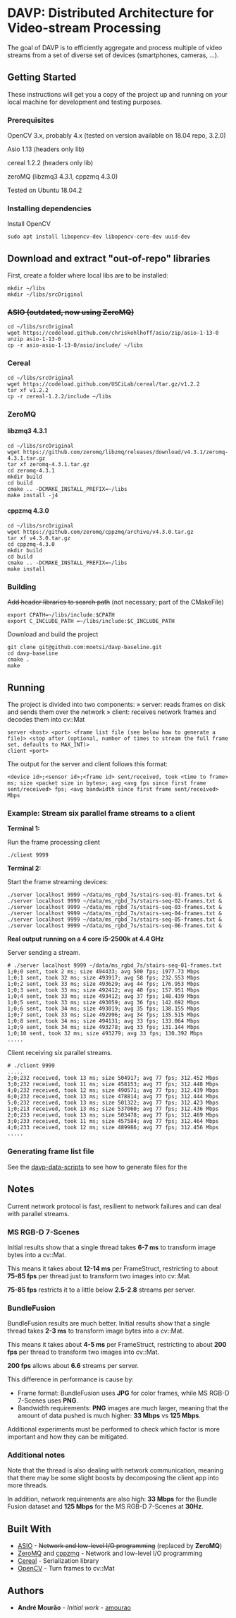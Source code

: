 # DAVP: Distributed Architecture for Video-stream Processing

The goal of DAVP is to efficiently aggregate and process multiple of video streams from a set of diverse set of devices (smartphones, cameras, ...).

## Getting Started

These instructions will get you a copy of the project up and running on your local machine for development and testing purposes.

### Prerequisites

OpenCV 3.x, probably 4.x (tested on version available on 18.04 repo, 3.2.0)

Asio 1.13 (headers only lib)

cereal 1.2.2 (headers only lib)

zeroMQ (libzmq3 4.3.1, cppzmq 4.3.0)

Tested on Ubuntu 18.04.2

### Installing dependencies

Install OpenCV

```
sudo apt install libopencv-dev libopencv-core-dev uuid-dev
```

## Download and extract "out-of-repo" libraries


First, create a folder where local libs are to be installed:

```
mkdir ~/libs
mkdir ~/libs/srcOriginal
```

### ~~ASIO (outdated, now using ZeroMQ)~~

```
cd ~/libs/srcOriginal
wget https://codeload.github.com/chriskohlhoff/asio/zip/asio-1-13-0
unzip asio-1-13-0
cp -r asio-asio-1-13-0/asio/include/ ~/libs
```

### Cereal

```
cd ~/libs/srcOriginal
wget https://codeload.github.com/USCiLab/cereal/tar.gz/v1.2.2
tar xf v1.2.2
cp -r cereal-1.2.2/include ~/libs
```

### ZeroMQ


#### libzmq3 4.3.1

```
cd ~/libs/srcOriginal
wget https://github.com/zeromq/libzmq/releases/download/v4.3.1/zeromq-4.3.1.tar.gz
tar xf zeromq-4.3.1.tar.gz
cd zeromq-4.3.1
mkdir build
cd build
cmake .. -DCMAKE_INSTALL_PREFIX=~/libs
make install -j4
```

#### cppzmq 4.3.0

```
cd ~/libs/srcOriginal
wget https://github.com/zeromq/cppzmq/archive/v4.3.0.tar.gz
tar xf v4.3.0.tar.gz
cd cppzmq-4.3.0
mkdir build
cd build
cmake .. -DCMAKE_INSTALL_PREFIX=~/libs
make install
```

### Building


~~Add header libraries to search path~~ (not necessary; part of the CMakeFile)

```
export CPATH=~/libs/include:$CPATH
export C_INCLUDE_PATH =~/libs/include:$C_INCLUDE_PATH 
```


Download and build the project

```
git clone git@github.com:moetsi/davp-baseline.git
cd davp-baseline
cmake .
make
```

## Running

The project is divided into two components:
» server: reads frames on disk and sends them over the network
» client: receives network frames and decodes them into cv::Mat

```
server <host> <port> <frame list file (see below how to generate a file)> <stop after (optional, number of times to stream the full frame set, defaults to MAX_INT)>
client <port>
```

The output for the server and client follows this format:

```
<device id>;<sensor id>;<frame id> sent/received, took <time to frame> ms; size <packet size in bytes>; avg <avg fps since first frame sent/received> fps; <avg bandwidth since first frame sent/received> Mbps
```

### Example: Stream six parallel frame streams to a client

**Terminal 1:**

Run the frame processing client 

```
./client 9999
``` 

**Terminal 2:**

Start the frame streaming devices:

```
./server localhost 9999 ~/data/ms_rgbd_7s/stairs-seq-01-frames.txt &
./server localhost 9999 ~/data/ms_rgbd_7s/stairs-seq-02-frames.txt &
./server localhost 9999 ~/data/ms_rgbd_7s/stairs-seq-03-frames.txt &
./server localhost 9999 ~/data/ms_rgbd_7s/stairs-seq-04-frames.txt &
./server localhost 9999 ~/data/ms_rgbd_7s/stairs-seq-05-frames.txt &
./server localhost 9999 ~/data/ms_rgbd_7s/stairs-seq-06-frames.txt &
```

**Real output running on a 4 core i5-2500k at 4.4 GHz**


Server sending a stream.

```
# ./server localhost 9999 ~/data/ms_rgbd_7s/stairs-seq-01-frames.txt
1;0;0 sent, took 2 ms; size 494433; avg 500 fps; 1977.73 Mbps
1;0;1 sent, took 32 ms; size 493917; avg 58 fps; 232.553 Mbps
1;0;2 sent, took 33 ms; size 493629; avg 44 fps; 176.953 Mbps
1;0;3 sent, took 33 ms; size 492412; avg 40 fps; 157.951 Mbps
1;0;4 sent, took 33 ms; size 493412; avg 37 fps; 148.439 Mbps
1;0;5 sent, took 33 ms; size 493059; avg 36 fps; 142.692 Mbps
1;0;6 sent, took 34 ms; size 493019; avg 35 fps; 138.155 Mbps
1;0;7 sent, took 33 ms; size 492996; avg 34 fps; 135.515 Mbps
1;0;8 sent, took 34 ms; size 494131; avg 33 fps; 133.064 Mbps
1;0;9 sent, took 34 ms; size 493278; avg 33 fps; 131.144 Mbps
1;0;10 sent, took 32 ms; size 493279; avg 33 fps; 130.392 Mbps
.....
```

Client receiving six parallel streams.

```
# ./client 9999
.....
2;0;232 received, took 13 ms; size 504917; avg 77 fps; 312.452 Mbps
3;0;232 received, took 11 ms; size 458153; avg 77 fps; 312.448 Mbps
4;0;232 received, took 12 ms; size 490571; avg 77 fps; 312.439 Mbps
6;0;232 received, took 13 ms; size 478814; avg 77 fps; 312.444 Mbps
5;0;232 received, took 13 ms; size 501322; avg 77 fps; 312.423 Mbps
1;0;213 received, took 13 ms; size 537060; avg 77 fps; 312.436 Mbps
2;0;233 received, took 13 ms; size 503478; avg 77 fps; 312.469 Mbps
3;0;233 received, took 11 ms; size 457584; avg 77 fps; 312.464 Mbps
4;0;233 received, took 12 ms; size 489986; avg 77 fps; 312.456 Mbps
.....
```


### Generating frame list file

See the [davp-data-scripts](https://github.com/moetsi/davp-data-scripts) to see how to generate files for the 

## Notes


Current network protocol is fast, resilient to network failures and can deal with parallel streams.

### MS RGB-D 7-Scenes

Initial results show that a single thread takes **6-7 ms** to transform image bytes into a cv::Mat.

This means it takes about **12-14 ms** per FrameStruct, restricting to about **75-85 fps** per thread just to transform two images into cv::Mat.  

**75-85 fps** restricts it to a little below **2.5-2.8** streams per server.

### BundleFusion

BundleFusion results are much better.
Initial results show that a single thread takes **2-3 ms** to transform image bytes into a cv::Mat.

This means it takes about **4-5 ms** per FrameStruct, restricting to about **200 fps** per thread to transform two images into cv::Mat.  

**200 fps** allows about **6.6** streams per server.

This difference in performance is cause by:
 * Frame format: BundleFusion uses **JPG** for color frames, while MS RGB-D 7-Scenes uses **PNG**. 
 * Bandwidth requirements: **PNG** images are much larger, meaning that the amount of data pushed is much higher: **33 Mbps** vs **125 Mbps**.
 
 Additional experiments must be performed to check which factor is more important and how they can be mitigated.

### Additional notes

Note that the thread is also dealing with network communication, meaning that there may be some slight boosts by decomposing the client app into more threads.

In addition, network requirements are also high: **33 Mbps** for the Bundle Fusion dataset and **125 Mbps** for the MS RGB-D 7-Scenes at **30Hz**.  

## Built With

* [ASIO](https://think-async.com/Asio/) - ~~Network and low-level I/O programming~~ (replaced by **ZeroMQ**)
* [ZeroMQ](http://zeromq.org/) and [cppzmq](https://github.com/zeromq/cppzmq) - Network and low-level I/O programming
* [Cereal](https://uscilab.github.io/cereal/) - Serialization library
* [OpenCV](https://opencv.org/) - Turn frames to cv::Mat

## Authors

* **André Mourão** - *Initial work* - [amourao](https://github.com/amourao)

